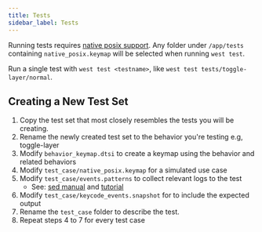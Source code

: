 ```yaml
---
title: Tests
sidebar_label: Tests
---
```


Running tests requires [native posix support](posix-board.md). Any folder under `/app/tests`
containing `native_posix.keymap` will be selected when running `west test`.

Run a single test with `west test <testname>`, like `west test tests/toggle-layer/normal`.

## Creating a New Test Set

1. Copy the test set that most closely resembles the tests you will be creating.
2. Rename the newly created test set to the behavior you're testing e.g, toggle-layer
3. Modify `behavior_keymap.dtsi` to create a keymap using the behavior and related behaviors
4. Modify `test_case/native_posix.keymap` for a simulated use case
5. Modify `test_case/events.patterns` to collect relevant logs to the test
   - See: [sed manual](https://www.gnu.org/software/sed/manual/sed.html) and
     [tutorial](https://www.digitalocean.com/community/tutorials/the-basics-of-using-the-sed-stream-editor-to-manipulate-text-in-linux)
6. Modify `test_case/keycode_events.snapshot` for to include the expected output
7. Rename the `test_case` folder to describe the test.
8. Repeat steps 4 to 7 for every test case
